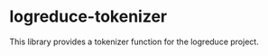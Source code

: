 logreduce-tokenizer
===================

This library provides a tokenizer function for the logreduce project.
